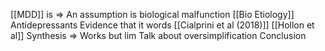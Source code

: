 [[MDD]] is  => 
An assumption is biological malfunction
[[Bio Etiology]]
Antidepressants
Evidence that it words 
[[Cialprini et al (2018)]] [[Hollon et al]]
Synthesis =>
	Works but lim
	Talk about oversimplification 
Conclusion